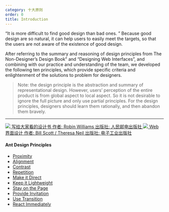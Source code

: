 ```yaml
---
category: 十大原则
order: 0
title: Introduction
---
```


“It is more difficult to find good design than bad ones. ” Because good design are so natural, it can help users to easily meet the targets, so that the users are not aware of the existence of good design.

After referring to the summary and reasoning of design principles from The Non-Designer’s Design Book” and “Designing Web Interfaces”, and combining with our practice and understanding of the team, we developed the following ten principles, which provide specific criteria and enlightenment of the solutions to problem for designers.

> Note: the design principle is the abstraction and summary of representational design. However, users’ perception of the entire product is from global aspect to local aspect. So it is not desirable to ignore the full picture and only use partial principles. For the design principles, designers should learn them rationally, and then abandon them bravely.

---

<div class="resource-cards">
<a target="_blank" href="http://book.douban.com/subject/3323633/" class="resource-card">
  <img src="https://os.alipayobjects.com/rmsportal/SNdJVyZaZwdwJmr.png">
  <span class="resource-card-content">
    <span class="resource-card-title">写给大家看的设计书</span>
    <span class="resource-card-description">作者: Robin Williams</span>
    <span class="resource-card-description">出版社: 人民邮电出版社</span>
  </span>
</a>
<a target="_blank" href="http://book.douban.com/subject/3821157/" class="resource-card">
  <img src="https://os.alipayobjects.com/rmsportal/CoojVXLtoWrUSmI.png">
  <span class="resource-card-content">
    <span class="resource-card-title">Web 界面设计</span>
    <span class="resource-card-description">作者: Bill Scott / Theresa Neil</span>
    <span class="resource-card-description">出版社: 电子工业出版社</span>
  </span>
</a>
</div>

#### Ant Design Principles

- [Proximity](/docs/spec/proximity)
- [Alignment](/docs/spec/alignment)
- [Contrast](/docs/spec/contrast)
- [Repetition](/docs/spec/repetition)
- [Make it Direct](/docs/spec/direct)
- [Keep it Lightweight](/docs/spec/lightweight)
- [Stay on the Page](/docs/spec/stay)
- [Provide Invitation](/docs/spec/invitation)
- [Use Transition](/docs/spec/transition)
- [React Immediately](/docs/spec/reaction)

